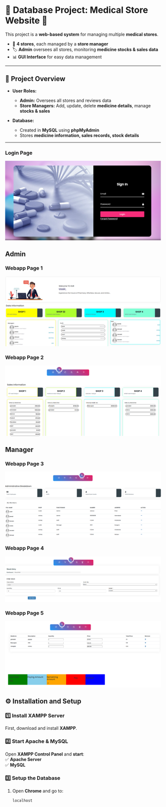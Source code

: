 # 🏥 Database Project: Medical Store Website 🏥  

This project is a **web-based system** for managing multiple **medical stores**.  
- 🏪 **4 stores**, each managed by a **store manager**  
- 🏷️ **Admin** oversees all stores, monitoring **medicine stocks & sales data**  
- 📊 **GUI Interface** for easy data management  

---

## 📂 Project Overview  

- **User Roles:**  
  - **Admin:** Oversees all stores and reviews data  
  - **Store Managers:** Add, update, delete **medicine details**, manage **stocks & sales**  

- **Database:**  
  - Created in **MySQL** using **phpMyAdmin**  
  - Stores **medicine information, sales records, stock details**  

---
### Login Page
![3](image/m2.png)

## Admin 
### Webapp Page 1 
![1](image/m3.png)  

### Webapp Page 2  
![2](image/m4.png)  

## Manager 
### Webapp Page 3
![3](image/m1.png)

### Webapp Page 4
![3](image/m6.png)

### Webapp Page 5
![3](image/m5.png)

## ⚙️ Installation and Setup  

### 1️⃣ **Install XAMPP Server**  
First, download and install **XAMPP**.  

### 2️⃣ **Start Apache & MySQL**  
Open **XAMPP Control Panel** and **start**:  
✅ **Apache Server**  
✅ **MySQL**  

### 3️⃣ **Setup the Database**  
1. Open **Chrome** and go to:  
   ```sh
   localhost
